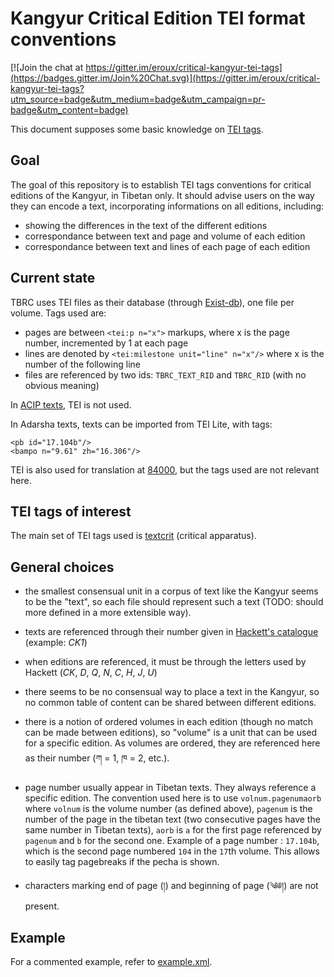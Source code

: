# Kangyur Critical Edition TEI format conventions

[![Join the chat at https://gitter.im/eroux/critical-kangyur-tei-tags](https://badges.gitter.im/Join%20Chat.svg)](https://gitter.im/eroux/critical-kangyur-tei-tags?utm_source=badge&utm_medium=badge&utm_campaign=pr-badge&utm_content=badge)

This document supposes some basic knowledge on [TEI tags](http://www.tei-c.org/index.xml).

## Goal

The goal of this repository is to establish TEI tags conventions for critical editions of the Kangyur, in Tibetan only. It should advise users on the way they can encode a text, incorporating informations on all editions, including:

- showing the differences in the text of the different editions
- correspondance between text and page and volume of each edition
- correspondance between text and lines of each page of each edition

## Current state

TBRC uses TEI files as their database (through [Exist-db](http://exist-db.org)), one file per volume. Tags used are:

- pages are between `<tei:p n="x">` markups, where x is the page number, incremented by 1 at each page
- lines are denoted by `<tei:milestone unit="line" n="x"/>` where x is the number of the following line
- files are referenced by two ids: `TBRC_TEXT_RID` and `TBRC_RID` (with no obvious meaning)

In [ACIP texts](https://raw.githubusercontent.com/karmapa17/Lhasa-kangyur-acip-xml), TEI is not used.

In Adarsha texts, texts can be imported from TEI Lite, with tags:

    <pb id="17.104b"/>
    <bampo n="9.61" zh="16.306"/>

TEI is also used for translation at [84000](http://84000.co), but the tags used are not relevant here.

## TEI tags of interest

The main set of TEI tags used is [textcrit](http://www.tei-c.org/release/doc/tei-p5-doc/en/html/TC.html) (critical apparatus).

## General choices

- the smallest consensual unit in a corpus of text like the Kangyur seems to be the "text", so each file should represent such a text (TODO: should more defined in a more extensible way). 

- texts are referenced through their number given in [Hackett's catalogue](http://cup.columbia.edu/book/a-catalogue-of-the-comparative-kangyur-bka-gyur-dpe-bsdur-ma/9781935011149) (example: *CK1*)

- when editions are referenced, it must be through the letters used by Hackett (*CK*, *D*, *Q*, *N*, *C*, *H*, *J*, *U*)

- there seems to be no consensual way to place a text in the Kangyur, so no common table of content can be shared between different editions.

- there is a notion of ordered volumes in each edition (though no match can be made between editions), so "volume" is a unit that can be used for a specific edition. As volumes are ordered, they are referenced here as their number (ཀ = 1, ཁ = 2, etc.).

- page number usually appear in Tibetan texts. They always reference a specific edition. The convention used here is to use `volnum.pagenumaorb` where `volnum` is the volume number (as defined above), `pagenum` is the number of the page in the tibetan text (two consecutive pages have the same number in Tibetan texts), `aorb` is `a` for the first page referenced by `pagenum` and `b` for the second one. Example of a page number : `17.104b`, which is the second page numbered `104` in the `17`th volume. This allows to easily tag pagebreaks if the pecha is shown.

- characters marking end of page (།) and beginning of page (༄༅།) are not present.

## Example

For a commented example, refer to [example.xml](example.xml).
